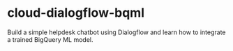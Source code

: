 # cloud-dialogflow-bqml
Build a simple helpdesk chatbot using Dialogflow and learn how to integrate a trained BigQuery ML model.
